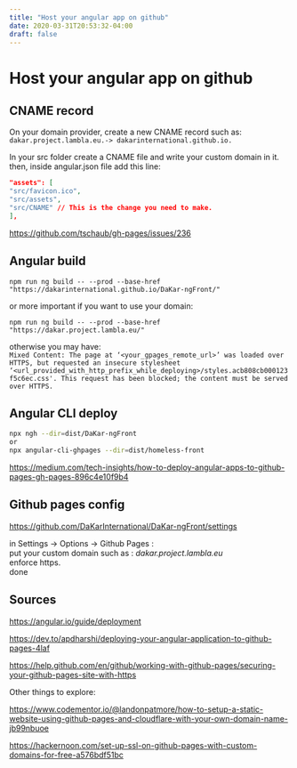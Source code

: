```yaml
---
title: "Host your angular app on github"
date: 2020-03-31T20:53:32-04:00
draft: false
---
```


# Host your angular app on github


## CNAME record

On your domain provider, create a new CNAME record such as:  
 `dakar.project.lambla.eu.-> dakarinternational.github.io.` 

In your src folder create a CNAME file and write your custom domain in it.  
then, inside angular.json file add this line:     
```json
"assets": [  
"src/favicon.ico",  
"src/assets",  
"src/CNAME" // This is the change you need to make.  
],
```

https://github.com/tschaub/gh-pages/issues/236



## Angular build

```
npm run ng build -- --prod --base-href "https://dakarinternational.github.io/DaKar-ngFront/"
```

or more important if you want to use your domain:    
```
npm run ng build -- --prod --base-href "https://dakar.project.lambla.eu/"
```
otherwise you may have:  
`Mixed Content: The page at ‘<your_gpages_remote_url>’ was loaded over HTTPS, but requested an insecure stylesheet ‘<url_provided_with_http_prefix_while_deploying>/styles.acb808cb000123f5c6ec.css'. This request has been blocked; the content must be served over HTTPS.`


## Angular CLI deploy 

```bash
npx ngh --dir=dist/DaKar-ngFront  
or  
npx angular-cli-ghpages --dir=dist/homeless-front
```

https://medium.com/tech-insights/how-to-deploy-angular-apps-to-github-pages-gh-pages-896c4e10f9b4

## Github pages config


https://github.com/DaKarInternational/DaKar-ngFront/settings
  
in Settings -> Options -> Github Pages :  
put your custom domain such as :  *dakar.project.lambla.eu*  
enforce https.  
done  


## Sources

https://angular.io/guide/deployment
  
https://dev.to/apdharshi/deploying-your-angular-application-to-github-pages-4laf
  
https://help.github.com/en/github/working-with-github-pages/securing-your-github-pages-site-with-https
  

Other things to explore:  
  
https://www.codementor.io/@landonpatmore/how-to-setup-a-static-website-using-github-pages-and-cloudflare-with-your-own-domain-name-jb99nbuoe
  
https://hackernoon.com/set-up-ssl-on-github-pages-with-custom-domains-for-free-a576bdf51bc  
<!--stackedit_data:
eyJoaXN0b3J5IjpbLTIwMzg1MDMxNzVdfQ==
-->
